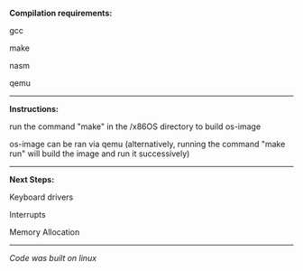 **Compilation requirements:**

gcc

make

nasm

qemu

____________________


**Instructions:**

run the command "make" in the /x86OS directory to build os-image


os-image can be ran via qemu (alternatively, running the command "make run" will build the image and run it successively)

_____________________
**Next Steps:**

Keyboard drivers

Interrupts

Memory Allocation

_____________________

_Code was built on linux_

